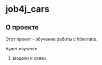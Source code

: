 # job4j_cars

## О проекте

Этот проект - обучение работы с hibernate.

Будет изучено:

1. модели и связи.



